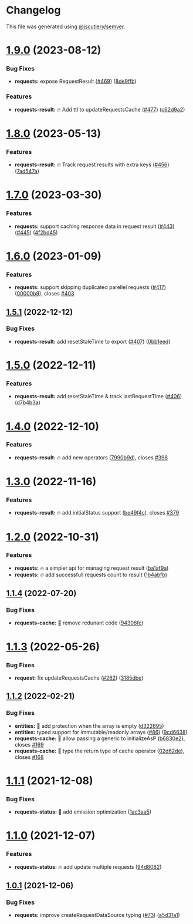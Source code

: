# Changelog

This file was generated using [@jscutlery/semver](https://github.com/jscutlery/semver).

# [1.9.0](https://github-personal/ngneat/elf/compare/requests-1.8.0...requests-1.9.0) (2023-08-12)


### Bug Fixes

* **requests:** expose RequestResult ([#469](https://github-personal/ngneat/elf/issues/469)) ([8de9ffb](https://github-personal/ngneat/elf/commit/8de9ffb883028502f739a8b26ed30fe2c0f19fc6))


### Features

* **requests-result:** 🔥 Add ttl to updateRequestsCache ([#477](https://github-personal/ngneat/elf/issues/477)) ([c62d9a2](https://github-personal/ngneat/elf/commit/c62d9a2a91948fa65c7a985a83a15b288118f8a2))



# [1.8.0](https://github-personal/ngneat/elf/compare/requests-1.7.0...requests-1.8.0) (2023-05-13)


### Features

* **requests-result:** 🔥 Track request results with extra keys ([#456](https://github-personal/ngneat/elf/issues/456)) ([7ad547a](https://github-personal/ngneat/elf/commit/7ad547a644b4bf856f713f1e56601ab8cfbb7966))



# [1.7.0](https://github-personal/ngneat/elf/compare/requests-1.6.0...requests-1.7.0) (2023-03-30)


### Features

* **requests:** support caching response data in request result ([#443](https://github-personal/ngneat/elf/issues/443)) ([#445](https://github-personal/ngneat/elf/issues/445)) ([4f2bd45](https://github-personal/ngneat/elf/commit/4f2bd45d6447875df0071569b3c3e686b7272f21))



# [1.6.0](https://github-personal/ngneat/elf/compare/requests-1.5.1...requests-1.6.0) (2023-01-09)


### Features

* **requests:** support skipping duplicated parellel requests ([#417](https://github-personal/ngneat/elf/issues/417)) ([00000b9](https://github-personal/ngneat/elf/commit/00000b91952fc3670b91ed1b692a7793ae7701ab)), closes [#403](https://github-personal/ngneat/elf/issues/403)



## [1.5.1](https://github-personal/ngneat/elf/compare/requests-1.5.0...requests-1.5.1) (2022-12-12)


### Bug Fixes

* **requests-result:** add resetStaleTime to export ([#407](https://github-personal/ngneat/elf/issues/407)) ([0bb1eed](https://github-personal/ngneat/elf/commit/0bb1eedd65795f4797e14035720ce5d01afae417))



# [1.5.0](https://github-personal/ngneat/elf/compare/requests-1.4.0...requests-1.5.0) (2022-12-11)


### Features

* **requests-result:** add resetStaleTime & track lastRequestTime ([#406](https://github-personal/ngneat/elf/issues/406)) ([d7b4b3a](https://github-personal/ngneat/elf/commit/d7b4b3a34ff6783b3a46e0c21cd375c2c35f1afa))



# [1.4.0](https://github-personal/ngneat/elf/compare/requests-1.3.0...requests-1.4.0) (2022-12-10)


### Features

* **requests-result:** 🔥 add new operators ([7990b9d](https://github-personal/ngneat/elf/commit/7990b9deb51df609d5c7451a90d1f5c66284578b)), closes [#398](https://github-personal/ngneat/elf/issues/398)



# [1.3.0](https://github-personal/ngneat/elf/compare/requests-1.2.0...requests-1.3.0) (2022-11-16)


### Features

* **requests-result:** 🔥 add initialStatus support ([be49f4c](https://github-personal/ngneat/elf/commit/be49f4c5fef831bbf873b7520ed30efa3edb2b37)), closes [#379](https://github-personal/ngneat/elf/issues/379)



# [1.2.0](https://github-personal/ngneat/elf/compare/requests-1.1.4...requests-1.2.0) (2022-10-31)


### Features

* **requests:** 🔥 a simpler api for managing request result ([ba1af9a](https://github-personal/ngneat/elf/commit/ba1af9a4dffcdfeb92f1da4ca4dc7944dd1735df))
* **requests:** 🔥 add successfull requests count to result ([1b4abfb](https://github-personal/ngneat/elf/commit/1b4abfb30ad717c940e46b10cffdaa63f78f4662))



## [1.1.4](https://github.com/ngneat/elf/compare/requests-1.1.3...requests-1.1.4) (2022-07-20)


### Bug Fixes

* **requests-cache:** 🐞 remove redunant code ([94306fc](https://github.com/ngneat/elf/commit/94306fc09c54f4208d6cad165bf7a8696fbf6062))



# [1.1.3](https://github.com/ngneat/elf/compare/requests-1.1.2...requests-1.1.3) (2022-05-26)


### Bug Fixes

* **request:** fix updateRequestsCache ([#262](https://github.com/ngneat/elf/issues/262)) ([3185dbe](https://github.com/ngneat/elf/commit/3185dbe19adda9127cdbf08f0ee99562cff30d55))


## [1.1.2](https://github.com/ngneat/elf/compare/requests-1.1.1...requests-1.1.2) (2022-02-21)


### Bug Fixes

* **entities:** 🐞 add protection when the array is empty ([d322695](https://github.com/ngneat/elf/commit/d32269524f361ec823e732cadde49fa0ff777554))
* **entities:** typed support for immutable/readonly arrays ([#86](https://github.com/ngneat/elf/issues/86)) ([9cd6638](https://github.com/ngneat/elf/commit/9cd66381b7b9562eda10c52cd63bc19017ec8bbb))
* **requests-cache:** 🐞 allow passing a generic to initializeAsP ([b6830e2](https://github.com/ngneat/elf/commit/b6830e241cc5fdfdbd249ef4dc1734016adaf366)), closes [#169](https://github.com/ngneat/elf/issues/169)
* **requests-cache:** 🐞 type the return type of cache operator ([02d62de](https://github.com/ngneat/elf/commit/02d62def8aa45715fa4d3ec6aef93c8acc67a9ad)), closes [#168](https://github.com/ngneat/elf/issues/168)



# [1.1.1](https://github.com/ngneat/elf/compare/requests-1.0.1...requests-1.1.0) (2021-12-08)

### Bug Fixes

* **requests-status:** 🐞 add emission optimization ([1ac3aa5](https://github.com/ngneat/elf/commit/1ac3aa552a11dcfc9b7c262d418a224fb383c80a))


# [1.1.0](https://github.com/ngneat/elf/compare/requests-1.0.1...requests-1.1.0) (2021-12-07)


### Features

* **requests-status:** 🔥 add update multiple requests ([94d8082](https://github.com/ngneat/elf/commit/94d80826217ddf2f157c44cd66d517ad1bdde447))



## [1.0.1](https://github.com/ngneat/elf/compare/requests-1.0.0...requests-1.0.1) (2021-12-06)


### Bug Fixes

* **requests:** improve createRequestDataSource typing ([#73](https://github.com/ngneat/elf/issues/73)) ([a5d31a1](https://github.com/ngneat/elf/commit/a5d31a121e1f65bf5becb580d93f11a636b202a0))
